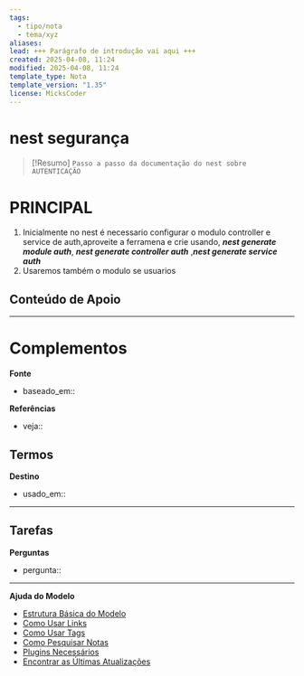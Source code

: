 ```yaml
---
tags:
  - tipo/nota
  - tema/xyz
aliases: 
lead: +++ Parágrafo de introdução vai aqui +++
created: 2025-04-08, 11:24
modified: 2025-04-08, 11:24
template_type: Nota
template_version: "1.35"
license: MicksCoder
---
```



# nest segurança

> [!Resumo]
> `Passo a passo da documentação do nest sobre AUTENTICAÇÃO`

# **PRINCIPAL**

1. Inicialmente no nest é necessario configurar o modulo controller e service de auth,aproveite a ferramena e crie usando, ***nest generate module auth***, ***nest generate controller auth*** ,***nest generate service auth***
2. Usaremos também o modulo se usuarios 

**Conteúdo de Apoio**
- 

---
# Complementos

**Fonte**
- baseado_em:: 

**Referências**
- veja:: 

**Termos**
- 

**Destino**
- usado_em:: 

---
**Tarefas**
- 

**Perguntas**
- pergunta:: 

---
**Ajuda do Modelo**
- [Estrutura Básica do Modelo](https://github.com/groepl/Obsidian-Templates#basic-template-structure)
- [Como Usar Links](https://github.com/groepl/Obsidian-Templates#how-to-use-links)
- [Como Usar Tags](https://github.com/groepl/Obsidian-Templates#how-to-use-tags)
- [Como Pesquisar Notas](https://github.com/groepl/Obsidian-Templates#how-to-search-notes)
- [Plugins Necessários](https://github.com/groepl/Obsidian-Templates#obsidian-plugins-needed)
- [Encontrar as Últimas Atualizações](https://github.com/groepl/Obsidian-Templates)
